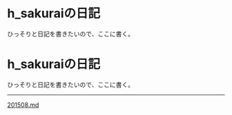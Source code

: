 # h_sakuraiの日記

ひっそりと日記を書きたいので、ここに書く。

# h_sakuraiの日記

ひっそりと日記を書きたいので、ここに書く。



----

[201508.md](201508.md)
